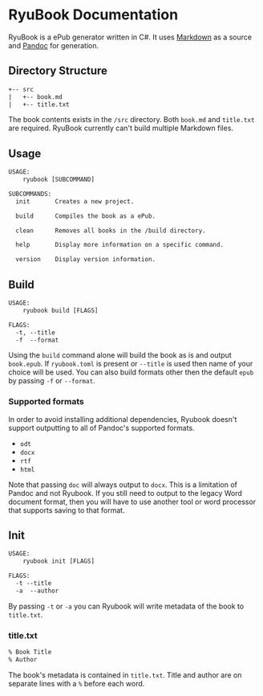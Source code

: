 # RyuBook Documentation

RyuBook is a ePub generator written in C#. It uses [Markdown](https://daringfireball.net/projects/markdown/syntax) as a source and [Pandoc](https://pandoc.org/) for generation.

## Directory Structure

```txt
+-- src
|   +-- book.md
|   +-- title.txt
```

The book contents exists in the ``/src`` directory. Both ``book.md`` and ``title.txt`` are required. RyuBook currently can't build multiple Markdown files.

## Usage

```txt
USAGE:
    ryubook [SUBCOMMAND]

SUBCOMMANDS:
  init       Creates a new project.

  build      Compiles the book as a ePub.

  clean      Removes all books in the /build directory.

  help       Display more information on a specific command.

  version    Display version information.
```


## Build

```txt
USAGE:
    ryubook build [FLAGS]

FLAGS:
  -t, --title
  -f  --format
```

Using the ``build`` command alone will build the book as is and output ``book.epub``. If ``ryubook.toml`` is present or ``--title`` is used then name of your choice will be used. You can also build formats other then the default ``epub`` by passing `-f` or ``--format``.

### Supported formats

In order to avoid installing additional dependencies, Ryubook doesn't support outputting to all of Pandoc's supported formats.

- ``odt``
- ``docx``
- ``rtf``
- ``html``

Note that passing ``doc`` will always output to ``docx``. This is a limitation of Pandoc and not Ryubook. If you still need to output to the legacy Word document format, then you will have to use another tool or word processor that supports saving to that format.

## Init

```txt
USAGE:
    ryubook init [FLAGS]

FLAGS:
  -t --title
  -a  --author
```

By passing ``-t`` or ``-a`` you can Ryubook will write metadata of the book to ``title.txt``.

### title.txt

```txt
% Book Title
% Author
```

The book's metadata is contained in ``title.txt``. Title and author are on separate lines with a ``%`` before each word.


